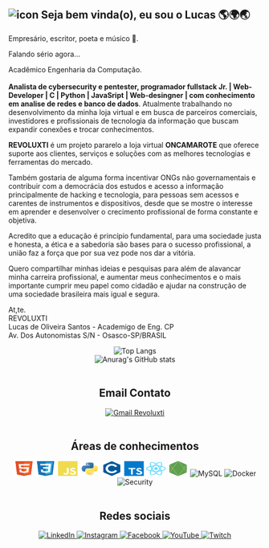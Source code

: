 ## <img src="https://github.com/user-attachments/assets/8ba10572-74d8-4724-904c-96fc9be32d89" alt="icon" width="30"/> Seja bem vinda(o), eu sou o Lucas 🌎🌍🌏


Empresário, escritor, poeta e músico 🤭.

  Falando sério agora... 
  
Acadêmico Engenharia da Computação.<br><br>
<strong>Analista de cybersecurity e pentester, programador fullstack Jr. | Web-Developer | C | Python | JavaSript | Web-desingner | com conhecimento em analise de redes e banco de dados</strong>. Atualmente trabalhando no desenvolvimento da minha loja virtual e em busca de parceiros comerciais, investidores e profissionais de tecnologia da informação que buscam expandir conexões e trocar conhecimentos.

<strong>REVOLUXTI</strong> é um projeto pararelo a loja virtual <strong>ONCAMAROTE</strong> que oferece suporte aos clientes, serviços e soluções com as melhores tecnologias e ferramentas do mercado.

  Também gostaria de alguma forma incentivar ONGs não governamentais e contribuir com a democrácia dos estudos e acesso a informação principalmente de hacking e tecnologia, para pessoas sem acessos e carentes de instrumentos e dispositivos, desde que se mostre o interesse em aprender e desenvolver o crecimento profissional de forma constante e objetiva.

  Acredito que a educação é princípio fundamental, para uma sociedade justa e honesta, a ética e a sabedoria são bases para o sucesso profissional, a união faz a força que por sua vez pode nos dar a vitória.

  Quero compartilhar minhas ideias e pesquisas para além de alavancar minha carreira profissional, e aumentar meus conhecimentos e o mais importante cumprir meu papel como cidadão e ajudar na construção de uma sociedade brasileira mais igual e segura.

At,te.<br>
REVOLUXTI<br>
Lucas de Oliveira Santos - Academigo de Eng. CP<br>
Av. Dos Autonomistas S/N - Osasco-SP/BRASIL<br>
<!-- Cards de Estatísticas -->
<div align="center">
  <img 
       src="https://github-readme-stats.vercel.app/api/top-langs/?username=revoluxti&hide_progress=false&theme=merko" 
       width="400" 
       alt="Top Langs"
  />
</div>

<div align="center">
  <img 
       src="https://github-readme-stats.vercel.app/api?username=revoluxti&theme=merko&show_icons=true" 
       width="400"
       alt="Anurag's GitHub stats"
  />
</div>

<br />

<!-- Sessão Email Contato -->
<h2 align="center">Email Contato</h2>
<div align="center">
  <a href="mailto:revoluxti@gmail.com" target="_blank" title="Enviar e-mail para revoluxti">
    <img 
         src="https://img.shields.io/badge/-Gmail-%23333?style=for-the-badge&logo=gmail&logoColor=white" 
         alt="Gmail Revoluxti"
    />
  </a>
</div>

<br />

<!-- Sessão Áreas de Conhecimentos -->
<h2 align="center">Áreas de conhecimentos</h2>
<div align="center">
  <img 
       alt="HTML" 
       title="HTML5" 
       height="30" 
       width="40" 
       src="https://raw.githubusercontent.com/devicons/devicon/master/icons/html5/html5-original.svg"
  />
  <img 
       alt="CSS" 
       title="CSS3"
       height="30" 
       width="40" 
       src="https://raw.githubusercontent.com/devicons/devicon/master/icons/css3/css3-original.svg"
  />
  <img 
       alt="JavaScript" 
       title="JavaScript" 
       height="30" 
       width="40" 
       src="https://raw.githubusercontent.com/devicons/devicon/master/icons/javascript/javascript-plain.svg"
  />
  <img 
       alt="Python" 
       title="Python" 
       height="30" 
       width="40" 
       src="https://raw.githubusercontent.com/devicons/devicon/master/icons/python/python-original.svg"
  />
  <img 
       alt="C" 
       title="C"
       height="30" 
       width="40" 
       src="https://raw.githubusercontent.com/devicons/devicon/master/icons/c/c-plain.svg"
  />
  <img 
       alt="TypeScript" 
       title="TypeScript"
       height="30" 
       width="40" 
       src="https://raw.githubusercontent.com/devicons/devicon/master/icons/typescript/typescript-plain.svg"
  />
  <img 
       alt="React" 
       title="React"
       height="30" 
       width="40" 
       src="https://raw.githubusercontent.com/devicons/devicon/master/icons/react/react-original.svg"
  />
  <img 
       alt="Node.js"
       title="Node.js"
       height="30" 
       width="40" 
       src="https://raw.githubusercontent.com/devicons/devicon/master/icons/nodejs/nodejs-plain.svg"
  />
  <img 
       alt="MySQL"
       title="MySQL"
       height="30"
       width="40"
       src="https://github.com/user-attachments/assets/8eef667c-2a70-45c2-9343-f34a1ec782e0"
  />
  <img
       alt="Docker"
       title="Docker"
       height="30"
       width="40"
       src="https://img.icons8.com/?size=100&id=22813&format=png&color=000000"
  />
  <img
       alt="Security"
       title="Security"
       height="30"
       width="30"
       src="https://github.com/user-attachments/assets/4da3bcca-e460-4fe4-ada3-2396545fb60d"
  />
</div>

<br />

<!-- Sessão Redes Sociais -->
<h2 align="center">Redes sociais</h2>
<div align="center"> 
  <!-- LinkedIn -->
  <a href="https://www.linkedin.com/in/revoluxti" target="_blank" title="Meu perfil no LinkedIn">
    <img 
         src="https://img.shields.io/badge/-LinkedIn-%230077B5?style=for-the-badge&logo=linkedin&logoColor=white" 
         alt="LinkedIn"
    />
  </a> 
  
  <!-- Instagram -->
  <a href="https://instagram.com/revoluxti" target="_blank" title="Siga no Instagram">
    <img 
         src="https://img.shields.io/badge/-Instagram-%23E4405F?style=for-the-badge&logo=instagram&logoColor=white" 
         alt="Instagram"
    />
  </a>
  
  <!-- Facebook -->
  <a href="https://www.facebook.com/revoluxti" target="_blank" title="Minha página no Facebook">
    <img 
         src="https://img.shields.io/badge/-Facebook-%232187F2?style=for-the-badge&logo=facebook&logoColor=white" 
         alt="Facebook"
    />
  </a>
  
  <!-- YouTube -->
  <a href="https://www.youtube.com/channel/revoluxti" target="_blank" title="Canal no YouTube">
    <img 
         src="https://img.shields.io/badge/YouTube-FF0000?style=for-the-badge&logo=youtube&logoColor=white"
         alt="YouTube"
    />
  </a>
  
  <!-- Twitch -->
  <a href="https://www.twitch.tv/revoluxti" target="_blank" title="Live na Twitch">
    <img 
         src="https://img.shields.io/badge/Twitch-9146FF?style=for-the-badge&logo=twitch&logoColor=white" 
         alt="Twitch"
    />
  </a>
</div>



<!--**revoluxti/revoluxti** is a ✨ _special_ ✨ repository because its `README.md` (this file) appears on your GitHub profile.

fonte readme.md
https://github.com/anuraghazra/github-readme-stats/blob/master/readme.md#deploy-on-your-own-vercel-instance

win + (.) = abre caixa de emogi
-->
